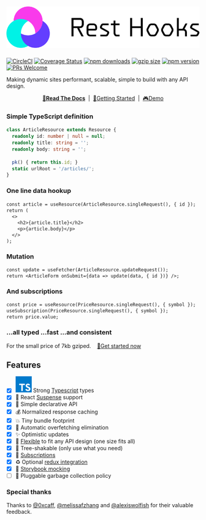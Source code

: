 # ![🛌🎣 Rest hooks](./rest_hooks_logo_and_text.svg?sanitize=true)
[![CircleCI](https://circleci.com/gh/coinbase/rest-hooks.svg?style=shield)](https://circleci.com/gh/coinbase/rest-hooks)
[![Coverage Status](https://img.shields.io/coveralls/coinbase/rest-hooks.svg?style=flat-square)](https://coveralls.io/github/coinbase/rest-hooks?branch=master)
[![npm downloads](https://img.shields.io/npm/dm/rest-hooks.svg?style=flat-square)](https://www.npmjs.com/package/rest-hooks)
[![gzip size](https://img.badgesize.io/https://unpkg.com/rest-hooks?compression=gzip&style=flat-square)](https://unpkg.com/rest-hooks)
[![npm version](https://img.shields.io/npm/v/rest-hooks.svg?style=flat-square)](https://www.npmjs.com/package/rest-hooks)
[![PRs Welcome](https://img.shields.io/badge/PRs-welcome-brightgreen.svg?style=flat-square)](http://makeapullrequest.com)

Making dynamic sites performant, scalable, simple to build with any API design.

<div align="center">

**[📖Read The Docs](https://resthooks.io)** &nbsp;|&nbsp; [🏁Getting Started](https://resthooks.io/docs/getting-started/installation) &nbsp;|&nbsp;
[🎮Demo](https://codesandbox.io/s/rest-hooks-hinux?fontsize=14&module=%2Fsrc%2Fpages%2FIssueList.tsx)

</div>

### Simple TypeScript definition

```typescript
class ArticleResource extends Resource {
  readonly id: number | null = null;
  readonly title: string = '';
  readonly body: string = '';

  pk() { return this.id; }
  static urlRoot = '/articles/';
}
```

### One line data hookup

```tsx
const article = useResource(ArticleResource.singleRequest(), { id });
return (
  <>
    <h2>{article.title}</h2>
    <p>{article.body}</p>
  </>
);
```

### Mutation

```tsx
const update = useFetcher(ArticleResource.updateRequest());
return <ArticleForm onSubmit={data => update(data, { id })} />;
```

### And subscriptions

```tsx
const price = useResource(PriceResource.singleRequest(), { symbol });
useSubscription(PriceResource.singleRequest(), { symbol });
return price.value;
```

### ...all typed ...fast ...and consistent

For the small price of 7kb gziped. &nbsp;&nbsp; [🏁Get started now](https://resthooks.io/docs/getting-started/installation)

## Features

- [x] ![TS](./scripts/typescript.svg?sanitize=true) Strong [Typescript](https://www.typescriptlang.org/) types
- [x] 🛌 React [Suspense](https://www.youtube.com/watch?v=ByBPyMBTzM0) support
- [x] 🎣 Simple declarative API
- [x] 💰 Normalized response caching
- [x] 💥 Tiny bundle footprint
- [x] 🛑 Automatic overfetching elimination
- [x] ✨ Optimistic updates
- [x] 🧘 [Flexible](https://resthooks.io/docs/api/FetchShape) to fit any API design (one size fits all)
- [x] 🌳 Tree-shakable (only use what you need)
- [x] 🔁 [Subscriptions](https://resthooks.io/docs/api/useSubscription)
- [x] ♻️ Optional [redux integration](https://resthooks.io/docs/guides/redux)
- [x] 📙 [Storybook mocking](https://resthooks.io/docs/guides/storybook)
- [ ] 🚯 Pluggable garbage collection policy

### Special thanks

Thanks to [@0xcaff](https://github.com/0xcaff), [@melissafzhang](https://github.com/melissafzhang)
and [@alexiswolfish](https://github.com/alexiswolfish) for their valuable feedback.
